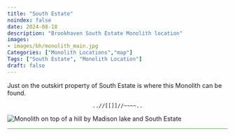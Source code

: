 ```yaml
---
title: "South Estate"
noindex: false
date: 2024-08-18
description: "Brookhaven South Estate Monolith location"
images:
- images/bh/monolith_main.jpg
Categories: ["Monolith Locations","map"]
Tags: ["South Estate", "Monolith Location"]
draft: false
--- 
```


Just on the outskirt property of South Estate is where this Monolith can be found. 

<center><span class="copy-to-clipboard" style="align: center"><code class="copy-to-clipboard-code" data-code="..//[[]]//~~~~..">..//[[]]//~~~~..</code></span></center>

![Monolith on top of a hill by Madison lake and South Estate](/images/bh/monolith-location_madison_lake_hill_top.png)

<hr style="background-color: #28b44c" size=8>

<!-- ## Related Items

### Map

- [Point of Interest](/map/poi/agency-bunker/) -->